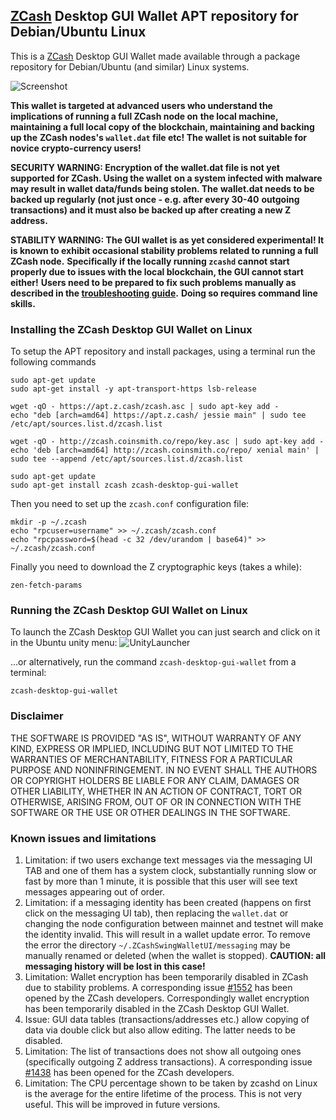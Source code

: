 ## [ZCash](https://z.cash/) Desktop GUI Wallet APT repository for Debian/Ubuntu Linux

This is a [ZCash](https://z.cash/) Desktop GUI Wallet made available through a package repository
for Debian/Ubuntu (and similar) Linux systems.

![Screenshot](ZENCashWalletUbuntu.png "Main Window")

**This wallet is targeted at advanced users who understand the implications of running a full ZCash node on**
**the local machine, maintaining a full local copy of the blockchain, maintaining and backing up the**
**ZCash nodes's `wallet.dat` file etc! The wallet is not suitable for novice crypto-currency users!**

**SECURITY WARNING: Encryption of the wallet.dat file is not yet supported for ZCash. Using the wallet** 
**on a system infected with malware may result in wallet data/funds being stolen. The**
**wallet.dat needs to be backed up regularly (not just once - e.g. after every 30-40**
**outgoing transactions) and it must also be backed up after creating a new Z address.**

**STABILITY WARNING: The GUI wallet is as yet considered experimental! It is known to exhibit occasional stability problems related to running a full ZCash node.**
**Specifically if the locally running `zcashd` cannot start properly due to issues with the local blockchain, the GUI cannot start either!**
**Users need to be prepared to fix such problems manually as described in the [troubleshooting guide](TroubleshootingGuide.md).**
**Doing so requires command line skills.**

### Installing the ZCash Desktop GUI Wallet on Linux

To setup the APT repository and install packages, using a terminal run the following commands 
```
sudo apt-get update
sudo apt-get install -y apt-transport-https lsb-release

wget -qO - https://apt.z.cash/zcash.asc | sudo apt-key add -
echo "deb [arch=amd64] https://apt.z.cash/ jessie main" | sudo tee /etc/apt/sources.list.d/zcash.list

wget -qO - http://zcash.coinsmith.co/repo/key.asc | sudo apt-key add -
echo 'deb [arch=amd64] http://zcash.coinsmith.co/repo/ xenial main' | sudo tee --append /etc/apt/sources.list.d/zcash.list

sudo apt-get update
sudo apt-get install zcash zcash-desktop-gui-wallet
```
Then you need to set up the `zcash.conf` configuration file:
```
mkdir -p ~/.zcash
echo "rpcuser=username" >> ~/.zcash/zcash.conf
echo "rpcpassword=$(head -c 32 /dev/urandom | base64)" >> ~/.zcash/zcash.conf
```

Finally you need to download the Z cryptographic keys (takes a while):
```
zen-fetch-params
```
   
### Running the ZCash Desktop GUI Wallet on Linux

To launch the ZCash Desktop GUI Wallet you can just search and click on it in the Ubuntu unity menu:
![UnityLauncher](ZENUnityLauncher.png "ZCash Wallet launcher")

...or alternatively, run the command `zcash-desktop-gui-wallet` from a terminal:
```
zcash-desktop-gui-wallet
```

### Disclaimer

THE SOFTWARE IS PROVIDED "AS IS", WITHOUT WARRANTY OF ANY KIND, EXPRESS OR
IMPLIED, INCLUDING BUT NOT LIMITED TO THE WARRANTIES OF MERCHANTABILITY,
FITNESS FOR A PARTICULAR PURPOSE AND NONINFRINGEMENT. IN NO EVENT SHALL THE
AUTHORS OR COPYRIGHT HOLDERS BE LIABLE FOR ANY CLAIM, DAMAGES OR OTHER
LIABILITY, WHETHER IN AN ACTION OF CONTRACT, TORT OR OTHERWISE, ARISING FROM,
OUT OF OR IN CONNECTION WITH THE SOFTWARE OR THE USE OR OTHER DEALINGS IN THE
SOFTWARE.

### Known issues and limitations
1. Limitation: if two users exchange text messages via the messaging UI TAB and one of them has a system clock, substantially running slow or fast by more than 1 minute, it is possible that this user will see text messages appearing out of order. 
1. Limitation: if a messaging identity has been created (happens on first click on the messaging UI tab), then replacing the `wallet.dat` or changing the node configuration between mainnet and testnet will make the identity invalid. This will result in a wallet update error. To remove the error the directory `~/.ZCashSwingWalletUI/messaging` may be manually renamed or deleted (when the wallet is stopped). **CAUTION: all messaging history will be lost in this case!**
1. Limitation: Wallet encryption has been temporarily disabled in ZCash due to stability problems. A corresponding issue 
[#1552](https://github.com/zcash/zcash/issues/1552) has been opened by the ZCash developers. Correspondingly
wallet encryption has been temporarily disabled in the ZCash Desktop GUI Wallet.
1. Issue: GUI data tables (transactions/addresses etc.) allow copying of data via double click but also allow editing. 
The latter needs to be disabled. 
1. Limitation: The list of transactions does not show all outgoing ones (specifically outgoing Z address 
transactions). A corresponding issue [#1438](https://github.com/zcash/zcash/issues/1438) has been opened 
for the ZCash developers. 
1. Limitation: The CPU percentage shown to be taken by zcashd on Linux is the average for the entire lifetime 
of the process. This is not very useful. This will be improved in future versions.
